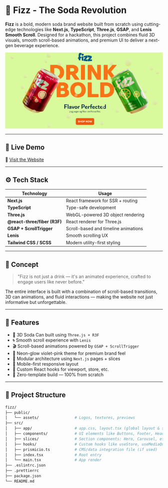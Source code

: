 # 🥤 Fizz - The Soda Revolution

**Fizz** is a bold, modern soda brand website built from scratch using cutting-edge technologies like **Next.js**, **TypeScript**, **Three.js**, **GSAP**, and **Lenis Smooth Scroll**. Designed for a hackathon, this project combines fluid 3D visuals, smooth scroll-based animations, and premium UI to deliver a next-gen beverage experience.

![Fizz Banner](./public/banner.png) <!-- Add your preview image -->

---


## 🚀 Live Demo

🔗 [Visit the Website](https://fizz-lemon.vercel.app/)

---

## ⚙️ Tech Stack

| Technology     | Usage                                    |
|----------------|------------------------------------------|
| **Next.js**    | React framework for SSR + routing        |
| **TypeScript** | Type-safe development                    |
| **Three.js**   | WebGL-powered 3D object rendering        |
| **@react-three/fiber (R3F)** | React renderer for Three.js |
| **GSAP + ScrollTrigger** | Scroll-based and timeline animations |
| **Lenis**      | Smooth scrolling UX                      |
| **Tailwind CSS / SCSS** | Modern utility-first styling     |

---

## 🧠 Concept

> "Fizz is not just a drink — it's an animated experience, crafted to engage users like never before."

The entire interface is built with a combination of scroll-based transitions, 3D can animations, and fluid interactions — making the website not just informative but unforgettable.

---

## 🧩 Features

- 🧊 3D Soda Can built using `Three.js + R3F`
- 🌀 Smooth scroll experience with `Lenis`
- 🎬 Scroll-based animations powered by `GSAP + ScrollTrigger`
- 🎨 Neon-glow violet-pink theme for premium brand feel
- 🔗 Modular architecture using `Next.js` pages + slices
- 📱 Mobile-first responsive layout
- 🧠 Custom React hooks for viewport, store, etc.
- 🚀 Zero-template build — 100% from scratch

---

## 📁 Project Structure

```bash
fizz/
├── public/
│   └── assets/                # Logos, textures, previews
├── src/
│   ├── app/                   # app.css, layout.tsx (global layout & styles)
│   ├── components/            # UI elements like Buttons, Footer, Header
│   ├── slices/                # Section components: Hero, Carousel, etc.
│   ├── hooks/                 # Custom hooks like useStore, useMediaQuery
│   ├── prismicio.ts           # CMS/data integration file (if used)
│   ├── index.tsx              # Root entry
│   └── main.tsx               # App render
├── .eslintrc.json
├── .prettierrc
├── package.json
└── README.md
